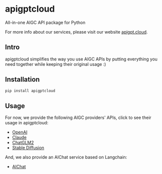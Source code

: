 # apigptcloud
All-in-one AIGC API package for Python

For more info about our services, please visit our website [apigpt.cloud](https://apigpt.cloud/).

## Intro
apigptcloud simplifies the way you use AIGC APIs by putting everything you need together while keeping their original usage :)

## Installation
```bash
pip install apigptcloud
```

## Usage
For now, we provide the following AIGC providers' APIs, click to see their usage in apigptcloud:
* [OpenAI](docs/openai_ZH.md)
* [Claude](docs/claude_ZH.md)
* [ChatGLM2](docs/chatglm_ZH.md)
* [Stable Diffusion](docs/stablediffusion_ZH.md)

And, we also provide an AIChat service based on Langchain:
* [AIChat](docs/aichat_ZH.md)